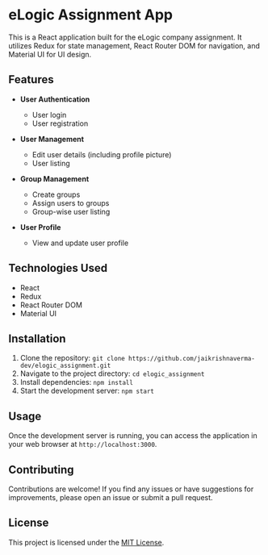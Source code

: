 # eLogic Assignment App

This is a React application built for the eLogic company assignment. It utilizes Redux for state management, React Router DOM for navigation, and Material UI for UI design.

## Features

- **User Authentication**
  - User login
  - User registration

- **User Management**
  - Edit user details (including profile picture)
  - User listing

- **Group Management**
  - Create groups
  - Assign users to groups
  - Group-wise user listing

- **User Profile**
  - View and update user profile

## Technologies Used

- React
- Redux
- React Router DOM
- Material UI

## Installation

1. Clone the repository: `git clone https://github.com/jaikrishnaverma-dev/elogic_assignment.git`
2. Navigate to the project directory: `cd elogic_assignment`
3. Install dependencies: `npm install`
4. Start the development server: `npm start`

## Usage

Once the development server is running, you can access the application in your web browser at `http://localhost:3000`.

## Contributing

Contributions are welcome! If you find any issues or have suggestions for improvements, please open an issue or submit a pull request.

## License

This project is licensed under the [MIT License](LICENSE).
